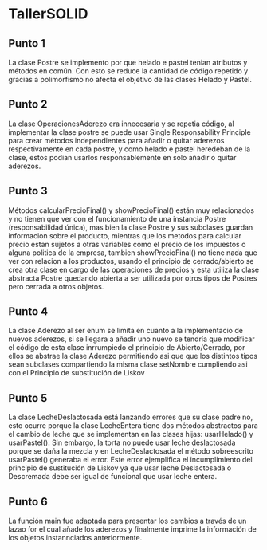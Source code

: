 # TallerSOLID
## Punto 1
La clase Postre se implemento por que helado e pastel tenian atributos y métodos en común. Con esto se reduce la cantidad de código repetido y gracias a polimorfismo no afecta el objetivo de las clases Helado y Pastel. 
## Punto 2
La clase OperacionesAderezo era innecesaria y se repetia código, al implementar la clase postre se puede usar Single Responsability Principle para crear métodos independientes para añadir o quitar aderezos respectivamente en cada postre, y como helado e pastel heredeban de la clase, estos podian usarlos responsablemente en solo añadir o quitar aderezos.
## Punto 3
Métodos calcularPrecioFinal() y  showPrecioFinal() están muy relacionados y no tienen que ver con el funcionamiento de una instancia Postre (responsabilidad única), mas bien la clase Postre y sus subclases guardan informacion sobre el producto, mientras que los metodos para calcular precio estan sujetos a otras variables como el precio de los impuestos o alguna politica de la empresa, tambien showPrecioFinal() no tiene nada que ver con relacion a los productos, usando el principio de cerrado/abierto se crea otra clase en cargo de las operaciones de precios y esta utiliza la clase abstracta Postre quedando abierta a ser utilizada por otros tipos de Postres pero cerrada a otros objetos.
## Punto 4
La clase Aderezo al ser enum se limita en cuanto a la implementacio de nuevos aderezos, si se llegara a añadir uno nuevo se tendría que modificar el código de esta clase inrrumpiedo el principio de Abierto/Cerrado, por ellos se abstrae la clase Aderezo permitiendo asi que que los distintos tipos sean subclases compartiendo la misma clase setNombre cumpliendo asi con el Principio de substitución de Liskov 
## Punto 5
La clase LecheDeslactosada está lanzando errores que su clase padre no, esto ocurre porque la clase LecheEntera tiene dos métodos abstractos para el cambio de leche que se implementan
en las clases hijas: usarHelado() y usarPastel(). Sin embargo, la torta no puede usar leche deslactosada porque se daña la mezcla y en LecheDeslactosada el método sobreescrito
usarPastel() generaba el error. Este error ejemplifica el incumplimiento del principio de sustitución de Liskov ya que usar leche Deslactosada o Descremada debe ser igual de funcional que usar leche entera.

## Punto 6
La función main fue adaptada para presentar los cambios a través de un lazao for el cual añade los aderezos y finalmente imprime la información de los objetos instannciados anteriormente.
